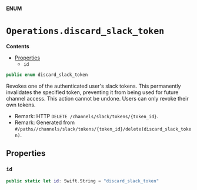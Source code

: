 **ENUM**

# `Operations.discard_slack_token`

**Contents**

- [Properties](#properties)
  - `id`

```swift
public enum discard_slack_token
```

Revokes one of the authenticated user's slack tokens. This permanently invalidates the specified token, preventing it from being used for future channel access. This action cannot be undone. Users can only revoke their own tokens.

- Remark: HTTP `DELETE /channels/slack/tokens/{token_id}`.
- Remark: Generated from `#/paths//channels/slack/tokens/{token_id}/delete(discard_slack_token)`.

## Properties
### `id`

```swift
public static let id: Swift.String = "discard_slack_token"
```
